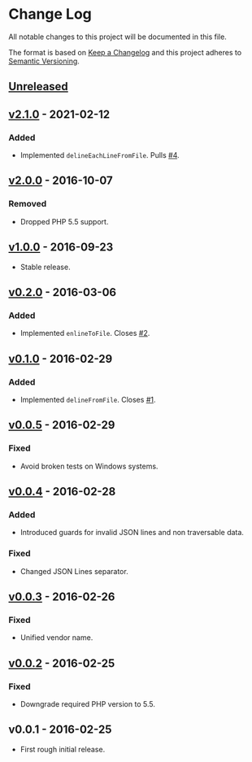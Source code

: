 # Change Log
All notable changes to this project will be documented in this file.

The format is based on [Keep a Changelog](http://keepachangelog.com/) and this project adheres to [Semantic Versioning](http://semver.org/).

## [Unreleased]

## [v2.1.0] - 2021-02-12
### Added
- Implemented  `delineEachLineFromFile`. Pulls [#4](https://github.com/raphaelstolt/json-lines/pull/4).

## [v2.0.0] - 2016-10-07
### Removed
- Dropped PHP 5.5 support.

## [v1.0.0] - 2016-09-23
- Stable release.

## [v0.2.0] - 2016-03-06
### Added
- Implemented `enlineToFile`. Closes [#2](https://github.com/raphaelstolt/json-lines/issues/2).

## [v0.1.0] - 2016-02-29
### Added
- Implemented `delineFromFile`. Closes [#1](https://github.com/raphaelstolt/json-lines/issues/1).

## [v0.0.5] - 2016-02-29
### Fixed
- Avoid broken tests on Windows systems.

## [v0.0.4] - 2016-02-28
### Added
- Introduced guards for invalid JSON lines and non traversable data.

### Fixed
- Changed JSON Lines separator.

## [v0.0.3] - 2016-02-26
### Fixed
- Unified vendor name.

## [v0.0.2] - 2016-02-25
### Fixed
- Downgrade required PHP version to 5.5.

## v0.0.1 - 2016-02-25
- First rough initial release.

[Unreleased]: https://github.com/raphaelstolt/json-lines/compare/v2.1.0...HEAD
[v2.1.0]: https://github.com/raphaelstolt/json-lines/compare/v2.0.0...v2.1.0
[v2.0.0]: https://github.com/raphaelstolt/json-lines/compare/v1.0.0...v2.0.0
[v1.0.0]: https://github.com/raphaelstolt/json-lines/compare/v0.2.0...v1.0.0
[v0.2.0]: https://github.com/raphaelstolt/json-lines/compare/v0.1.0...v0.2.0
[v0.1.0]: https://github.com/raphaelstolt/json-lines/compare/v0.0.5...v0.1.0
[v0.0.5]: https://github.com/raphaelstolt/json-lines/compare/v0.0.4...v0.0.5
[v0.0.4]: https://github.com/raphaelstolt/json-lines/compare/v0.0.3...v0.0.4
[v0.0.3]: https://github.com/raphaelstolt/json-lines/compare/v0.0.2...v0.0.3
[v0.0.2]: https://github.com/raphaelstolt/json-lines/compare/v0.0.1...v0.0.2
